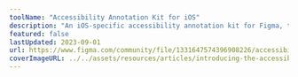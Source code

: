 ```yaml
---
toolName: "Accessibility Annotation Kit for iOS"
description: "An iOS-specific accessibility annotation kit for Figma, to help designers define common VoiceOver and Voice Control experience expections for iOS apps."
featured: false
lastUpdated: 2023-09-01
url: https://www.figma.com/community/file/1331647574396908226/accessibility-annotation-kit-for-ios
coverImageURL: ../../assets/resources/articles/introducing-the-accessibility-annotations-kit-for-ios-from-cvs-health-inclusive-design.png
---
```

